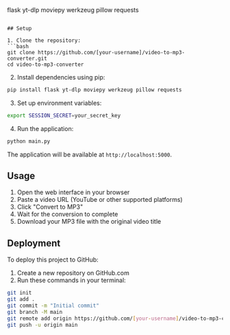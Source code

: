flask
yt-dlp
moviepy
werkzeug
pillow
requests
```

## Setup

1. Clone the repository:
```bash
git clone https://github.com/[your-username]/video-to-mp3-converter.git
cd video-to-mp3-converter
```

2. Install dependencies using pip:
```bash
pip install flask yt-dlp moviepy werkzeug pillow requests
```

3. Set up environment variables:
```bash
export SESSION_SECRET=your_secret_key
```

4. Run the application:
```bash
python main.py
```

The application will be available at `http://localhost:5000`.

## Usage

1. Open the web interface in your browser
2. Paste a video URL (YouTube or other supported platforms)
3. Click "Convert to MP3"
4. Wait for the conversion to complete
5. Download your MP3 file with the original video title

## Deployment

To deploy this project to GitHub:

1. Create a new repository on GitHub.com
2. Run these commands in your terminal:
```bash
git init
git add .
git commit -m "Initial commit"
git branch -M main
git remote add origin https://github.com/[your-username]/video-to-mp3-converter.git
git push -u origin main